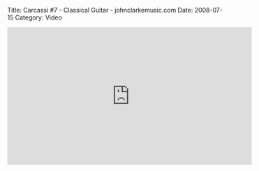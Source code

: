 Title: Carcassi #7 - Classical Guitar - johnclarkemusic.com
Date: 2008-07-15
Category: Video

<iframe width="560" height="315" src="https://www.youtube.com/embed/752oEAX_CFE" title="YouTube video player" frameborder="0" allow="accelerometer; autoplay; clipboard-write; encrypted-media; gyroscope; picture-in-picture" allowfullscreen></iframe>

